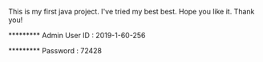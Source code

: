 This is my first java project. I've tried my best best. Hope you like it. Thank you!


*********  Admin User ID : 2019-1-60-256

*********       Password : 72428